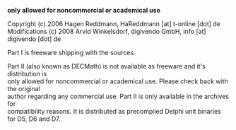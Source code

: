**only allowed for noncommercial or academical use**  
  
  
Copyright (c) 2006 Hagen Reddmann, HaReddmann [at] t-online [dot] de  
Modifications (c) 2008 Arvid Winkelsdorf, digivendo GmbH, info [at] digivendo [dot] de  
  
Part I is freeware shipping with the sources.  
  
Part II (also known as DECMath) is not available as freeware and it's distribution is  
only allowed for noncommercial or academical use. Please check back with the original  
author regarding any commercial use. Part II is only available in the archives for  
compatibility reasons. It is distributed as precompiled Delphi unit binaries  
for D5, D6 and D7.  

